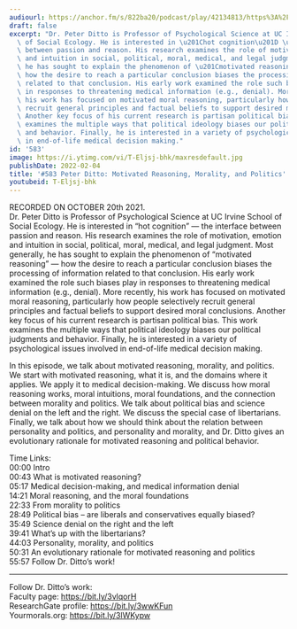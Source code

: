 ```yaml
---
audiourl: https://anchor.fm/s/822ba20/podcast/play/42134813/https%3A%2F%2Fd3ctxlq1ktw2nl.cloudfront.net%2Fstaging%2F2021-9-21%2F87aa7fdf-ad06-a7b1-4296-6ce94ac831aa.m4a
draft: false
excerpt: "Dr. Peter Ditto is Professor of Psychological Science at UC Irvine School\
  \ of Social Ecology. He is interested in \u201Chot cognition\u201D \u2014 the interface\
  \ between passion and reason. His research examines the role of motivation, emotion\
  \ and intuition in social, political, moral, medical, and legal judgment. Most generally,\
  \ he has sought to explain the phenomenon of \u201Cmotivated reasoning\u201D \u2014\
  \ how the desire to reach a particular conclusion biases the processing of information\
  \ related to that conclusion. His early work examined the role such biases play\
  \ in responses to threatening medical information (e.g., denial). More recently,\
  \ his work has focused on motivated moral reasoning, particularly how people selectively\
  \ recruit general principles and factual beliefs to support desired moral conclusions.\
  \ Another key focus of his current research is partisan political bias. This work\
  \ examines the multiple ways that political ideology biases our political judgments\
  \ and behavior. Finally, he is interested in a variety of psychological issues involved\
  \ in end-of-life medical decision making."
id: '583'
image: https://i.ytimg.com/vi/T-Eljsj-bhk/maxresdefault.jpg
publishDate: 2022-02-04
title: '#583 Peter Ditto: Motivated Reasoning, Morality, and Politics'
youtubeid: T-Eljsj-bhk
---
```

<div class="timelinks">

RECORDED ON OCTOBER 20th 2021.  
Dr. Peter Ditto is Professor of Psychological Science at UC Irvine School of Social Ecology. He is interested in “hot cognition” — the interface between passion and reason. His research examines the role of motivation, emotion and intuition in social, political, moral, medical, and legal judgment. Most generally, he has sought to explain the phenomenon of “motivated reasoning” — how the desire to reach a particular conclusion biases the processing of information related to that conclusion. His early work examined the role such biases play in responses to threatening medical information (e.g., denial). More recently, his work has focused on motivated moral reasoning, particularly how people selectively recruit general principles and factual beliefs to support desired moral conclusions. Another key focus of his current research is partisan political bias. This work examines the multiple ways that political ideology biases our political judgments and behavior. Finally, he is interested in a variety of psychological issues involved in end-of-life medical decision making.

In this episode, we talk about motivated reasoning, morality, and politics. We start with motivated reasoning, what it is, and the domains where it applies. We apply it to medical decision-making. We discuss how moral reasoning works, moral intuitions, moral foundations, and the connection between morality and politics. We talk about political bias and science denial on the left and the right. We discuss the special case of libertarians. Finally, we talk about how we should think about the relation between personality and politics, and personality and morality, and Dr. Ditto gives an evolutionary rationale for motivated reasoning and political behavior.

Time Links:  
<time>00:00</time> Intro  
<time>00:43</time> What is motivated reasoning?  
<time>05:17</time> Medical decision-making, and medical information denial  
<time>14:21</time> Moral reasoning, and the moral foundations  
<time>22:33</time> From morality to politics  
<time>28:49</time> Political bias – are liberals and conservatives equally biased?  
<time>35:49</time> Science denial on the right and the left  
<time>39:41</time> What’s up with the libertarians?  
<time>44:03</time> Personality, morality, and politics  
<time>50:31</time> An evolutionary rationale for motivated reasoning and politics  
<time>55:57</time> Follow Dr. Ditto’s work!

---

Follow Dr. Ditto’s work:  
Faculty page: https://bit.ly/3vlqorH  
ResearchGate profile: https://bit.ly/3wwKFun  
Yourmorals.org: https://bit.ly/3lWKypw
</div>

